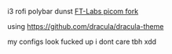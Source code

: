 i3
rofi
polybar
dunst
[FT-Labs picom fork](https://github.com/FT-Labs/picom)

using https://github.com/dracula/dracula-theme

my configs look fucked up i dont care tbh xdd
